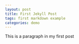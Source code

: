 ```yaml
---
layout: post
title: First Jekyll Post
tags: first markdown example
categories: demo
---
```


This is a paragraph in my first post
